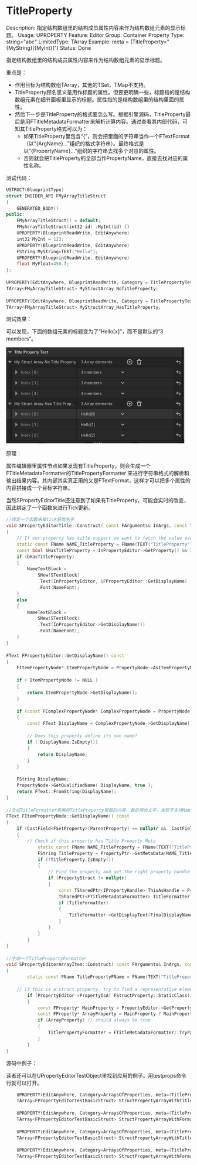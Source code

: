 # TitleProperty

Description: 指定结构数组里的结构成员属性内容来作为结构数组元素的显示标题。
Usage: UPROPERTY
Feature: Editor
Group: Container Property
Type: string="abc"
LimitedType: TArray<FStruct>
Example: meta = (TitleProperty="{MyString}[{MyInt}]")
Status: Done

指定结构数组里的结构成员属性内容来作为结构数组元素的显示标题。

重点是：

- 作用目标为结构数组TArray<FStruct>，其他的TSet，TMap不支持。
- TitleProperty顾名思义是用作标题的属性。但要更明确一些，标题指的是结构数组元素在细节面板里显示的标题。属性指的是结构数组里的结构里面的属性。
- 然后下一步是TitleProperty的格式要怎么写。根据引擎源码，TitleProperty最后是用FTitleMetadataFormatter来解析计算内容。通过查看其内部代码，可知其TitleProperty格式可以为：
    - 如果TitleProperty里包含“{”，则会把里面的字符串当作一个FTextFormat（以“{ArgName}…”组织的格式字符串）。最终格式是以“{PropertyName}…”组织的字符串去找多个对应的属性。
    - 否则就会把TitleProperty的全部当作PropertyName，直接去找对应的属性名称。

测试代码：

```cpp
USTRUCT(BlueprintType)
struct INSIDER_API FMyArrayTitleStruct
{
	GENERATED_BODY()
public:
	FMyArrayTitleStruct() = default;
	FMyArrayTitleStruct(int32 id) :MyInt(id) {}
	UPROPERTY(BlueprintReadWrite, EditAnywhere)
	int32 MyInt = 123;
	UPROPERTY(BlueprintReadWrite, EditAnywhere)
	FString MyString=TEXT("Hello");
	UPROPERTY(BlueprintReadWrite, EditAnywhere)
	float MyFloat=456.f;
};

UPROPERTY(EditAnywhere, BlueprintReadWrite, Category = TitlePropertyTest)
TArray<FMyArrayTitleStruct> MyStructArray_NoTitleProperty;

UPROPERTY(EditAnywhere, BlueprintReadWrite, Category = TitlePropertyTest, meta = (TitleProperty="{MyString}[{MyInt}]"))
TArray<FMyArrayTitleStruct> MyStructArray_HasTitleProperty;
```

测试效果：

可以发现，下面的数组元素的标题变为了“Hello[x]”，而不是默认的“3 members”。

![Untitled](TitleProperty/Untitled.png)

原理：

属性编辑器里属性节点如果发现有TitleProperty，则会生成一个FTitleMetadataFormatter的TitlePropertyFormatter 来进行字符串格式的解析和输出结果内容。其内部其实真正用的又是FTextFormat，这样才可以把多个属性的内容拼接成一个目标字符串。

当然SPropertyEditorTitle还注意到了如果有TitleProperty，可能会实时的改变，因此绑定了一个函数来进行Tick更新。

```cpp
//绑定一个函数来每tick获取名字
void SPropertyEditorTitle::Construct( const FArguments& InArgs, const TSharedRef<FPropertyEditor>& InPropertyEditor )
{
	// If our property has title support we want to fetch the value every tick, otherwise we can just use a static value
	static const FName NAME_TitleProperty = FName(TEXT("TitleProperty"));
	const bool bHasTitleProperty = InPropertyEditor->GetProperty() && InPropertyEditor->GetProperty()->HasMetaData(NAME_TitleProperty);
	if (bHasTitleProperty)
	{
		NameTextBlock =
			SNew(STextBlock)
			.Text(InPropertyEditor, &FPropertyEditor::GetDisplayName)
			.Font(NameFont);
	}		
	else
	{
		NameTextBlock =
			SNew(STextBlock)
			.Text(InPropertyEditor->GetDisplayName())
			.Font(NameFont);
	}
}

FText FPropertyEditor::GetDisplayName() const
{
	FItemPropertyNode* ItemPropertyNode = PropertyNode->AsItemPropertyNode();

	if ( ItemPropertyNode != NULL )
	{
		return ItemPropertyNode->GetDisplayName();
	}

	if (const FComplexPropertyNode* ComplexPropertyNode = PropertyNode->AsComplexNode())
	{
		const FText DisplayName = ComplexPropertyNode->GetDisplayName();

		// Does this property define its own name?
		if (!DisplayName.IsEmpty())
		{
			return DisplayName;
		}
	}

	FString DisplayName;
	PropertyNode->GetQualifiedName( DisplayName, true );
	return FText::FromString(DisplayName);
}

//生成TitleFormatter来解析TitleProperty里面的内容，最后得出文字。发现不支持Map，Set，因此只支持array。签名还有个判断ArrayIndex()==1的分支，走进普通属性
FText FItemPropertyNode::GetDisplayName() const
{
	if (CastField<FSetProperty>(ParentProperty) == nullptr &&  CastField<FMapProperty>(ParentProperty) == nullptr)
	{
		// Check if this property has Title Property Meta
			static const FName NAME_TitleProperty = FName(TEXT("TitleProperty"));
			FString TitleProperty = PropertyPtr->GetMetaData(NAME_TitleProperty);
			if (!TitleProperty.IsEmpty())
			{
				// Find the property and get the right property handle
				if (PropertyStruct != nullptr)
				{
					const TSharedPtr<IPropertyHandle> ThisAsHandle = PropertyEditorHelpers::GetPropertyHandle(NonConstThis->AsShared(), nullptr, nullptr);
					TSharedPtr<FTitleMetadataFormatter> TitleFormatter = FTitleMetadataFormatter::TryParse(ThisAsHandle, TitleProperty);
					if (TitleFormatter)
					{
						TitleFormatter->GetDisplayText(FinalDisplayName);
					}
				}
			}
		}
}

//生成一个TitlePropertyFormatter 
void SPropertyEditorArrayItem::Construct( const FArguments& InArgs, const TSharedRef< class FPropertyEditor>& InPropertyEditor )
{
		static const FName TitlePropertyFName = FName(TEXT("TitleProperty"));

	// if this is a struct property, try to find a representative element to use as our stand in
		if (PropertyEditor->PropertyIsA( FStructProperty::StaticClass() ))
		{
			const FProperty* MainProperty = PropertyEditor->GetProperty();
			const FProperty* ArrayProperty = MainProperty ? MainProperty->GetOwner<const FProperty>() : nullptr;
			if (ArrayProperty) // should always be true
			{
				TitlePropertyFormatter = FTitleMetadataFormatter::TryParse(PropertyEditor->GetPropertyHandle(), ArrayProperty->GetMetaData(TitlePropertyFName));
			}
		}
}
```

源码中例子：

读者还可以在UPropertyEditorTestObject里找到应用的例子。用testprops命令行就可以打开。

```cpp
	UPROPERTY(EditAnywhere, Category=ArraysOfProperties, meta=(TitleProperty=IntPropertyInsideAStruct))
	TArray<FPropertyEditorTestBasicStruct> StructPropertyArrayWithTitle;

	UPROPERTY(EditAnywhere, Category=ArraysOfProperties, meta=(TitleProperty="{IntPropertyInsideAStruct} + {FloatPropertyInsideAStruct}"))
	TArray<FPropertyEditorTestBasicStruct> StructPropertyArrayWithFormattedTitle;

	UPROPERTY(EditAnywhere, Category=ArraysOfProperties, meta=(TitleProperty=ErrorProperty))
	TArray<FPropertyEditorTestBasicStruct> StructPropertyArrayWithTitleError;

	UPROPERTY(EditAnywhere, Category=ArraysOfProperties, meta=(TitleProperty="{ErrorProperty}"))
	TArray<FPropertyEditorTestBasicStruct> StructPropertyArrayWithFormattedTitleError;
```